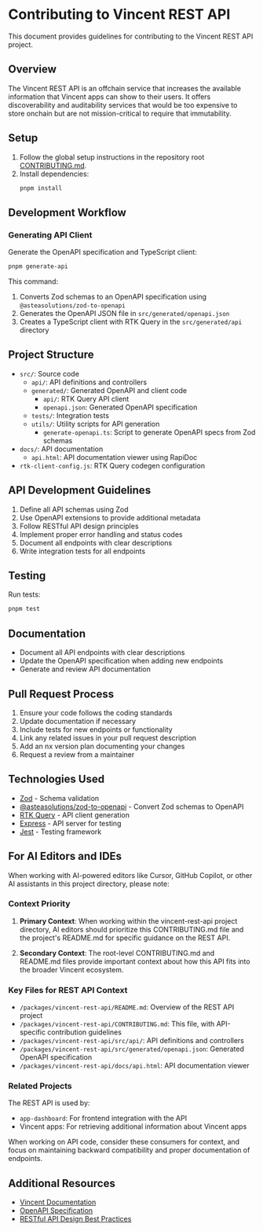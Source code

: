 # Contributing to Vincent REST API

This document provides guidelines for contributing to the Vincent REST API project.

## Overview

The Vincent REST API is an offchain service that increases the available information that Vincent apps can show to their users. It offers discoverability and auditability services that would be too expensive to store onchain but are not mission-critical to require that immutability.

## Setup

1. Follow the global setup instructions in the repository root [CONTRIBUTING.md](../../CONTRIBUTING.md).
2. Install dependencies:
   ```bash
   pnpm install
   ```

## Development Workflow

### Generating API Client

Generate the OpenAPI specification and TypeScript client:
```bash
pnpm generate-api
```

This command:
1. Converts Zod schemas to an OpenAPI specification using `@asteasolutions/zod-to-openapi`
2. Generates the OpenAPI JSON file in `src/generated/openapi.json`
3. Creates a TypeScript client with RTK Query in the `src/generated/api` directory

## Project Structure

- `src/`: Source code
  - `api/`: API definitions and controllers
  - `generated/`: Generated OpenAPI and client code
    - `api/`: RTK Query API client
    - `openapi.json`: Generated OpenAPI specification
  - `tests/`: Integration tests
  - `utils/`: Utility scripts for API generation
    - `generate-openapi.ts`: Script to generate OpenAPI specs from Zod schemas
- `docs/`: API documentation
  - `api.html`: API documentation viewer using RapiDoc
- `rtk-client-config.js`: RTK Query codegen configuration

## API Development Guidelines

1. Define all API schemas using Zod
2. Use OpenAPI extensions to provide additional metadata
3. Follow RESTful API design principles
4. Implement proper error handling and status codes
5. Document all endpoints with clear descriptions
6. Write integration tests for all endpoints

## Testing

Run tests:
```bash
pnpm test
```

## Documentation

- Document all API endpoints with clear descriptions
- Update the OpenAPI specification when adding new endpoints
- Generate and review API documentation

## Pull Request Process

1. Ensure your code follows the coding standards
2. Update documentation if necessary
3. Include tests for new endpoints or functionality
4. Link any related issues in your pull request description
5. Add an nx version plan documenting your changes
6. Request a review from a maintainer

## Technologies Used

- [Zod](https://github.com/colinhacks/zod) - Schema validation
- [@asteasolutions/zod-to-openapi](https://github.com/asteasolutions/zod-to-openapi) - Convert Zod schemas to OpenAPI
- [RTK Query](https://redux-toolkit.js.org/rtk-query/overview) - API client generation
- [Express](https://expressjs.com/) - API server for testing
- [Jest](https://jestjs.io/) - Testing framework

## For AI Editors and IDEs

When working with AI-powered editors like Cursor, GitHub Copilot, or other AI assistants in this project directory, please note:

### Context Priority

1. **Primary Context**: When working within the vincent-rest-api project directory, AI editors should prioritize this CONTRIBUTING.md file and the project's README.md for specific guidance on the REST API.

2. **Secondary Context**: The root-level CONTRIBUTING.md and README.md files provide important context about how this API fits into the broader Vincent ecosystem.

### Key Files for REST API Context

- `/packages/vincent-rest-api/README.md`: Overview of the REST API project
- `/packages/vincent-rest-api/CONTRIBUTING.md`: This file, with API-specific contribution guidelines
- `/packages/vincent-rest-api/src/api/`: API definitions and controllers
- `/packages/vincent-rest-api/src/generated/openapi.json`: Generated OpenAPI specification
- `/packages/vincent-rest-api/docs/api.html`: API documentation viewer

### Related Projects

The REST API is used by:
- `app-dashboard`: For frontend integration with the API
- Vincent apps: For retrieving additional information about Vincent apps

When working on API code, consider these consumers for context, and focus on maintaining backward compatibility and proper documentation of endpoints.

## Additional Resources

- [Vincent Documentation](https://docs.heyvincent.ai/)
- [OpenAPI Specification](https://spec.openapis.org/oas/latest.html)
- [RESTful API Design Best Practices](https://restfulapi.net/)
